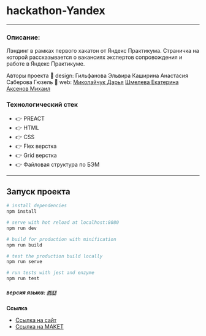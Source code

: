 # hackathon-Yandex
---

### Описание: 
Лэндинг в рамках первого хакатон от Яндекс Практикума. 
Страничка на которой рассказывается о вакансиях экспертов сопровождения и работе в Яндекс Практикуме.

Авторы проекта
🎨 design: 
Гильфанова Эльвира
Каширина Анастасия
Саберова Гюзель
🔨 web:
[Миколайчук Дарья](https://github.com/dashimiko)
[Шмелева Екатерина](https://github.com/dashimiko?tab=repositories)
[Аксенов Михаил](https://aksenov-m.github.io/resume/)

### Технологический стек
* :point_right: PREACT
* :point_right: HTML
* :point_right: CSS
* :point_right: Flex верстка
* :point_right: Grid верстка
* :point_right: Файловая структура по БЭМ
---

## Запуск проекта
``` bash
# install dependencies
npm install

# serve with hot reload at localhost:8080
npm run dev

# build for production with minification
npm run build

# test the production build locally
npm run serve

# run tests with jest and enzyme
npm run test
```

##### версия языка: :ru:

**Ссылка**

* [Ссылка на сайт](https://aksenov-m.github.io/photo-studio/)
* [Ссылка на МАКЕТ](https://www.figma.com/)